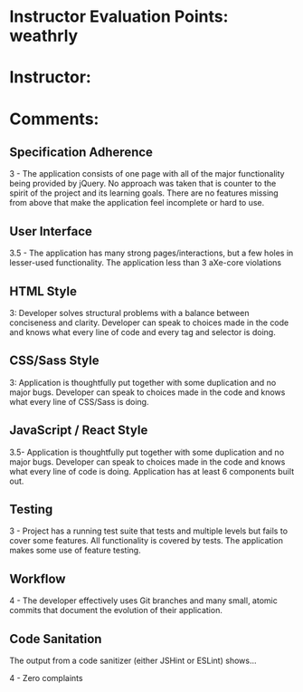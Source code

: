 # Instructor Evaluation Points: weathrly
# Instructor:
# Comments:


## Specification Adherence

3 - The application consists of one page with all of the major functionality being provided by jQuery. No approach was taken that is counter to the spirit of the project and its learning goals. There are no features missing from above that make the application feel incomplete or hard to use.

## User Interface

3.5 - The application has many strong pages/interactions, but a few holes in lesser-used functionality. The application less than 3 aXe-core violations

## HTML Style


3: Developer solves structural problems with a balance between conciseness and clarity. Developer can speak to choices made in the code and knows what every line of code and every tag and selector is doing.

## CSS/Sass Style


3: Application is thoughtfully put together with some duplication and no major bugs. Developer can speak to choices made in the code and knows what every line of CSS/Sass is doing.


## JavaScript / React Style

3.5- Application is thoughtfully put together with some duplication and no major bugs. Developer can speak to choices made in the code and knows what every line of code is doing. Application has at least 6 components built out.

## Testing

3 - Project has a running test suite that tests and multiple levels but fails to cover some features. All functionality is covered by tests. The application makes some use of feature testing.

## Workflow

4 - The developer effectively uses Git branches and many small, atomic commits that document the evolution of their application.



## Code Sanitation

The output from a code sanitizer (either JSHint or ESLint) shows…

4 - Zero complaints
